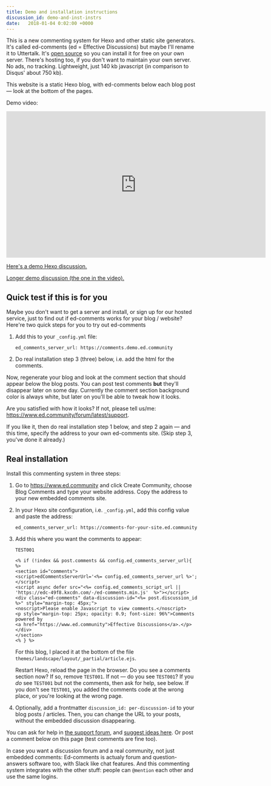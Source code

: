 ```yaml
---
title: Demo and installation instructions
discussion_id: demo-and-inst-instrs
date:   2018-01-04 0:02:00 +0000
---
```


This is a new commenting system for Hexo and other static site generators. It's called ed-comments (ed = Effective Discussions) but maybe I'll rename it to Uttertalk. It's [open source](https://github.com/debiki/ed-server/) so you can install it for free on your own server. There's hosting too, if you don't want to maintain your own server. No ads, no tracking. Lightweight, just 140 kb javascript (in comparison to Disqus' about 750 kb).

This website is a static Hexo blog, with ed-comments below each blog post — look at the bottom of the pages.

Demo video:

<iframe src="https://player.vimeo.com/video/249611399" width="684" height="385" frameborder="0" webkitallowfullscreen mozallowfullscreen allowfullscreen></iframe>

<a href="/2018/01/03/kindest-species/">Here's a demo Hexo discussion.</a>

<a href="https://www.kajmagnus.blog/new-embedded-comments">Longer demo discussion (the one in the video).</a>


## Quick test if this is for you

Maybe you don't want to get a server and install, or sign up for our hosted service, just to find out if ed-comments works for your blog / website? Here're two quick steps for you to try out ed-comments

1. Add this to your `_config.yml` file:

   ```
   ed_comments_server_url: https://comments.demo.ed.community
   ```

2. Do real installation step 3 (three) below, i.e. add the html for the comments.

Now, regenerate your blog and look at the comment section that should appear below the blog posts. You can post test comments **but** they'll disappear later on some day. Currently the comment section background color is always white, but later on you'll be able to tweak how it looks.

Are you satisfied with how it looks? If not, please tell us/me: <https://www.ed.community/forum/latest/support>.


If you like it, then do real installation step 1 below, and step 2 again — and this time, specify the address to your own ed-comments site. (Skip step 3, you've done it already.)


## Real installation

Install this commenting system in three steps:

1. Go to <https://www.ed.community> and click Create Community, choose Blog Comments and type your website address. Copy the address to your new embedded comments site.

2. In your Hexo site configuration, i.e. `_config.yml`, add this config value and paste the address:

   ```
   ed_comments_server_url: https://comments-for-your-site.ed.community
   ```

3. Add this where you want the comments to appear:
   ```
   TEST001

   <% if (!index && post.comments && config.ed_comments_server_url){ %>
   <section id="comments">
   <script>edCommentsServerUrl='<%= config.ed_comments_server_url %>';</script>
   <script async defer src="<%= config.ed_comments_script_url || 'https://edc-49f8.kxcdn.com/-/ed-comments.min.js'  %>"></script>
   <div class="ed-comments" data-discussion-id="<%= post.discussion_id %>" style="margin-top: 45px;">
   <noscript>Please enable Javascript to view comments.</noscript>
   <p style="margin-top: 25px; opacity: 0.9; font-size: 96%">Comments powered by
   <a href="https://www.ed.community">Effective Discussions</a>.</p>
   </div>
   </section>
   <% } %>
   ```

   For this blog, I placed it at the bottom of the file `themes/landscape/layout/_partial/article.ejs`.

   Restart Hexo, reload the page in the browser. Do you see a comments section now? If so, remove `TEST001`. If not — do you see `TEST001`? If you *do* see `TEST001` but not the comments, then ask for help, see below. If you don't see `TEST001`, you added the comments code at the wrong place, or you're looking at the wrong page.

4. Optionally, add a frontmatter `discussion_id: per-discussion-id` to your blog posts / articles.
   Then, you can change the URL to your posts, without the embedded discussion disappearing.

You can ask for help in [the support forum][support-cat], and [suggest ideas here][ideas-cat]. Or post a comment below on this page (test comments are fine too).

In case you want a discussion forum and a real community, not just embedded comments: Ed-comments is actualy forum and question-answers software too, with Slack like chat features. And this commenting system integrates with the other stuff: people can `@mention` each other and use the same logins.


[support-cat]: https://www.ed.community/forum/latest/support
[ideas-cat]: https://www.ed.community/forum/latest/ideas

